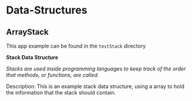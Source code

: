 # Data-Structures




## ArrayStack

This app example can be found in the ```testStack``` directory

__Stack Data Structure__

_Stacks are used inside programming languages to keep track of
the order that methods, or functions, are called._

Description: This is an example stack data structure, using a array to hold the information that
the stack should contain.
